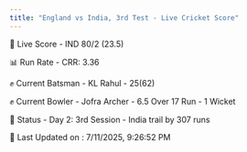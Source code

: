 ```yaml
---
title: "England vs India, 3rd Test - Live Cricket Score"
---
```


🔴 Live Score - IND 80/2 (23.5)  

📊 Run Rate - CRR: 3.36  

✊ Current Batsman - KL Rahul - 25(62)  

✊ Current Bowler - Jofra Archer - 6.5 Over 17 Run - 1 Wicket  

📑 Status - Day 2: 3rd Session - India trail by 307 runs

📝 Last Updated on : 7/11/2025, 9:26:52 PM  

